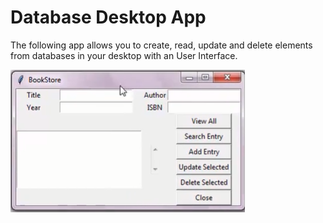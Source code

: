 # Database Desktop App
The following app allows you to create, read, update and delete elements from databases in your desktop with an User Interface.

![GitHub Logo](https://github.com/rcideos/databaseDesktopApp/blob/master/booksApp.jpg?raw=true)
